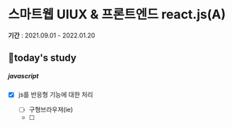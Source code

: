 # 스마트웹 UIUX & 프론트엔드 react.js(A)

**기간** : 2021.09.01 - 2022.01.20

## 📌today's study

#####  javascript

- [x] js를 반응형 기능에 대한 처리
  
  - [ ] 구형브라우져(ie)
  - [ ] 
  
  
